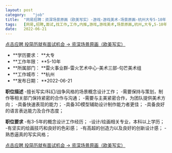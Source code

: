 ```yaml
---
layout:	post
category:	"job"
title:	"网易招聘：资深场景原画（欧美写实）-游戏-游戏美术-场景原画-杭州大专5-10年"
tags:	[网易,招聘,面试,找工作,工作,内推,游戏,游戏美术,场景原画,杭州,大专,5-10年]
date:	2022-06-21
---
```


[点击应聘 投简历就有面试机会 -> 资深场景原画（欧美写实）](http://mobile.bole.netease.com/bole/boleDetail?id=33227&employeeId=346f03c3cda5f04c&key=all)



- **学历要求： **大专
- **工作年限： **5-10年
- **所属部门： **雷火事业群-雷火艺术中心-美术三部-句芒美术组
- **工作城市： **杭州
- **发布日期： **2022-06-21



**职位描述**
-擅长写实/科幻/战争风格的场景概念设计工作；
-需要保持与策划，制作等相关部门保持紧密的合作与沟通；
-需要与主美紧密合作，为团队提供美术方向；
-具备快速表现的能力；
-具备3D模型辅助设计制作能力者更佳；
-具备良好的语言表达能力及合作态度；



**职位要求**
-有3-5年的概念设计工作经历；
-设计/绘画相关专业，本科以上学历；
-有坚实的绘画技巧和良好的色彩感；
-有高超的创造力以及良好的创新设计感；
-熟悉逼真的写实风格；




[点击应聘 投简历就有面试机会 -> 资深场景原画（欧美写实）](http://mobile.bole.netease.com/bole/boleDetail?id=33227&employeeId=346f03c3cda5f04c&key=all)